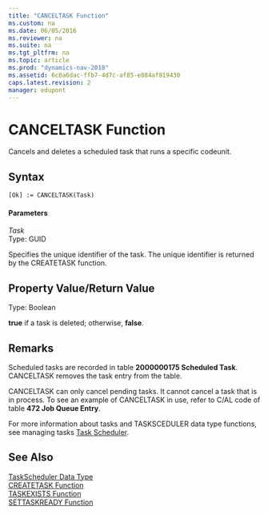 ```yaml
---
title: "CANCELTASK Function"
ms.custom: na
ms.date: 06/05/2016
ms.reviewer: na
ms.suite: na
ms.tgt_pltfrm: na
ms.topic: article
ms.prod: "dynamics-nav-2018"
ms.assetid: 6c0a6dac-ffb7-4d7c-af85-e884af819430
caps.latest.revision: 2
manager: edupont
---
```

# CANCELTASK Function
Cancels and deletes a scheduled task that runs a specific codeunit.  

## Syntax  

```  
[Ok] := CANCELTASK(Task)  
```  

#### Parameters  
 *Task*  
 Type: GUID  

 Specifies the unique identifier of the task. The unique identifier is returned by the CREATETASK function.  

## Property Value/Return Value  
 Type: Boolean  

 **true** if a task is deleted; otherwise, **false**.  

## Remarks  
 Scheduled tasks are recorded in table **2000000175 Scheduled Task**. CANCELTASK removes the task entry from the table.  

 CANCELTASK can only cancel pending tasks. It cannot cancel a task that is in process. To see an example of CANCELTASK in use, refer to C/AL code of table **472 Job Queue Entry**.  

 For more information about tasks and TASKSCEDULER data type functions, see managing tasks [Task Scheduler](Task-Scheduler.md).  

## See Also  
 [TaskScheduler Data Type](TaskScheduler-Data-Type.md)   
 [CREATETASK Function](CREATETASK-Function.md)   
 [TASKEXISTS Function](TASKEXISTS-Function.md)   
 [SETTASKREADY Function](SETTASKREADY-Function.md)
